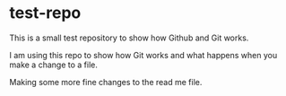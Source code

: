 # test-repo
This is a small test repository to show how Github and Git works.

I am using this repo to show how Git works and what happens when you make a change to a file.

Making some more fine changes to the read me file.